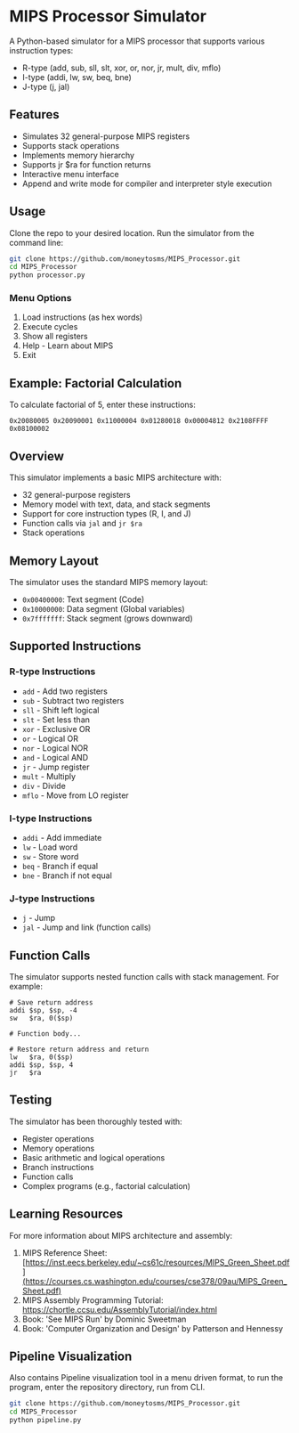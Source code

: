 # MIPS Processor Simulator

A Python-based simulator for a MIPS processor that supports various instruction types:

- R-type (add, sub, sll, slt, xor, or, nor, jr, mult, div, mflo)
- I-type (addi, lw, sw, beq, bne)
- J-type (j, jal)

## Features

- Simulates 32 general-purpose MIPS registers
- Supports stack operations
- Implements memory hierarchy
- Supports jr $ra for function returns
- Interactive menu interface
- Append and write mode for compiler and interpreter style execution

## Usage

Clone the repo to your desired location.
Run the simulator from the command line:

```bash
git clone https://github.com/moneytosms/MIPS_Processor.git
cd MIPS_Processor
python processor.py
```

### Menu Options

1. Load instructions (as hex words)
2. Execute cycles
3. Show all registers
4. Help - Learn about MIPS
5. Exit

## Example: Factorial Calculation

To calculate factorial of 5, enter these instructions:

```
0x20080005 0x20090001 0x11000004 0x01280018 0x00004812 0x2108FFFF 0x08100002
```

## Overview

This simulator implements a basic MIPS architecture with:

- 32 general-purpose registers
- Memory model with text, data, and stack segments
- Support for core instruction types (R, I, and J)
- Function calls via `jal` and `jr $ra`
- Stack operations

## Memory Layout

The simulator uses the standard MIPS memory layout:

- `0x00400000`: Text segment (Code)
- `0x10000000`: Data segment (Global variables)
- `0x7fffffff`: Stack segment (grows downward)

## Supported Instructions

### R-type Instructions

- `add` - Add two registers
- `sub` - Subtract two registers
- `sll` - Shift left logical
- `slt` - Set less than
- `xor` - Exclusive OR
- `or` - Logical OR
- `nor` - Logical NOR
- `and` - Logical AND
- `jr` - Jump register
- `mult` - Multiply
- `div` - Divide
- `mflo` - Move from LO register

### I-type Instructions

- `addi` - Add immediate
- `lw` - Load word
- `sw` - Store word
- `beq` - Branch if equal
- `bne` - Branch if not equal

### J-type Instructions

- `j` - Jump
- `jal` - Jump and link (function calls)

## Function Calls

The simulator supports nested function calls with stack management. For example:

```
# Save return address
addi $sp, $sp, -4
sw   $ra, 0($sp)

# Function body...

# Restore return address and return
lw   $ra, 0($sp)
addi $sp, $sp, 4
jr   $ra
```

## Testing

The simulator has been thoroughly tested with:

- Register operations
- Memory operations
- Basic arithmetic and logical operations
- Branch instructions
- Function calls
- Complex programs (e.g., factorial calculation)

## Learning Resources

For more information about MIPS architecture and assembly:

1. MIPS Reference Sheet: [https://inst.eecs.berkeley.edu/~cs61c/resources/MIPS_Green_Sheet.pdf](https://courses.cs.washington.edu/courses/cse378/09au/MIPS_Green_Sheet.pdf)
2. MIPS Assembly Programming Tutorial: https://chortle.ccsu.edu/AssemblyTutorial/index.html
3. Book: 'See MIPS Run' by Dominic Sweetman
4. Book: 'Computer Organization and Design' by Patterson and Hennessy

## Pipeline Visualization

Also contains Pipeline visualization tool in a menu driven format, to run the program, enter the repository directory, run from CLI.
```bash
git clone https://github.com/moneytosms/MIPS_Processor.git
cd MIPS_Processor
python pipeline.py
```

